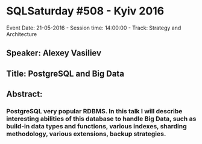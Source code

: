 # SQLSaturday #508 - Kyiv 2016
Event Date: 21-05-2016 - Session time: 14:00:00 - Track: Strategy and Architecture
## Speaker: Alexey Vasiliev
## Title: PostgreSQL and Big Data
## Abstract:
### PostgreSQL very popular RDBMS. In this talk I will describe interesting abilities of this database to handle Big Data, such as build-in data types and functions, various indexes, sharding methodology, various extensions, backup strategies.
